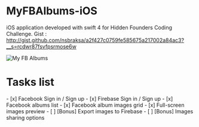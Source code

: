 # MyFBAlbums-iOS

iOS application developed with swift 4 for Hidden Founders Coding Challenge.
Gist : http://gist.github.com/nsbraksa/a2f427c0759fe585675a217002a84ac3?__s=rcdwr87fsvfpsrmose6w

<img src="https://image.ibb.co/eDNGiG/Github_Cover.jpg" alt="My FB Albums">

<h1>Tasks list</h1>
- [x] Facebook Sign in / Sign up
- [x] Firebase Sign in / Sign up
- [x] Facebook albums list
- [x] Facebook album images grid
- [x] Full-screen images preview
- [ ] [Bonus] Export images to Firebase
- [ ] [Bonus] Images sharing options
